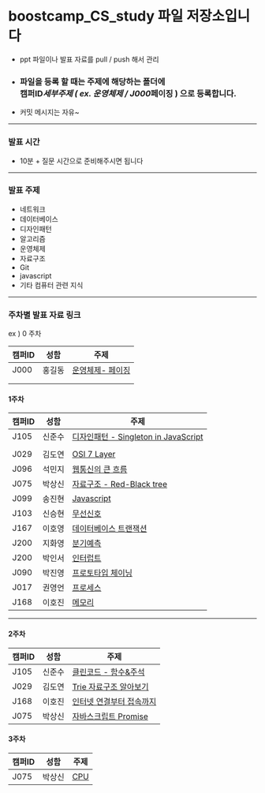 # boostcamp_CS_study 파일 저장소입니다

- ppt 파일이나 발표 자료를 pull / push 해서 관리

- ### 파일을 등록 할 때는 주제에 해당하는 폴더에 <br> 캠퍼ID*세부주제 ( ex. 운영체제 / J000*페이징 ) 으로 등록합니다.

- 커밋 메시지는 자유~

---

### 발표 시간

- 10분 + 질문 시간으로 준비해주시면 됩니다

---

### 발표 주제

- 네트워크
- 데이터베이스
- 디자인패턴
- 알고리즘
- 운영체제
- 자료구조
- Git
- javascript
- 기타 컴퓨터 관련 지식

---

### 주차별 발표 자료 링크

ex ) 0 주차

| 캠퍼ID | 성함   | 주제                                                                                                                                                               |
| ------ | ------ | ------------------------------------------------------------------------------------------------------------------------------------------------------------------ |
| J000   | 홍길동 | [운영체제- 페이징](https://github.com/SSH1997/boostcamp_CS_study_files/blob/master/5.%20%EC%9A%B4%EC%98%81%EC%B2%B4%EC%A0%9C/J000_%ED%8E%98%EC%9D%B4%EC%A7%95.txt) |
|        |        |                                                                                                                                                                    |
|        |        |                                                                                                                                                                    |

#### 1주차

| 캠퍼ID | 성함   | 주제                                                                                                                                                                                                                      |
| ------ | ------ | ------------------------------------------------------------------------------------------------------------------------------------------------------------------------------------------------------------------------- |
| J105   | 신준수 | [디자인패턴 - Singleton in JavaScript](https://github.com/SSH1997/boostcamp_CS_study_files/blob/master/3.%20%EB%94%94%EC%9E%90%EC%9D%B8%ED%8C%A8%ED%84%B4/J105_Singleton%20in%20JavaScript.pdf)                           |
|        |        |                                                                                                                                                                                                                           |
| J029   | 김도연 | [OSI 7 Layer](https://github.com/SSH1997/boostcamp_CS_study_files/blob/master/1.%20%EB%84%A4%ED%8A%B8%EC%9B%8C%ED%81%AC/J029_OSI7layer.pdf)                                                                               |
| J096   | 석민지 | [웹통신의 큰 흐름](https://github.com/SSH1997/boostcamp_CS_study_files/blob/master/1.%20%EB%84%A4%ED%8A%B8%EC%9B%8C%ED%81%AC/J096_%EC%9B%B9%20%ED%86%B5%EC%8B%A0%EC%9D%98%20%ED%81%B0%20%ED%9D%90%EB%A6%84.pptx)          |
| J075   | 박상신 | [자료구조 - Red-Black tree](https://github.com/SSH1997/boostcamp_CS_study_files/blob/master/6.%20자료구조/red-black-tree-J075박상신.pdf)                                                                            |
| J099   | 송진현 | [Javascript](https://github.com/SSH1997/boostcamp_CS_study_files/blob/master/8.%20Javascript/J099_%EC%9D%B4%EB%B2%A4%ED%8A%B8%EB%A3%A8%ED%94%84.pdf)                                                                      |
| J103   | 신승현 | [무선신호](https://github.com/SSH1997/boostcamp_CS_study_files/blob/master/1.%20%EB%84%A4%ED%8A%B8%EC%9B%8C%ED%81%AC/J103_RemoteSignal.pptx)                                                                              |
| J167   | 이호영 | [데이터베이스 트랜잭션](https://github.com/SSH1997/boostcamp_CS_study_files/blob/master/2.%20%EB%8D%B0%EC%9D%B4%ED%84%B0%EB%B2%A0%EC%9D%B4%EC%8A%A4/J167_%ED%8A%B8%EB%9E%9C%EC%9E%AD%EC%85%98.pptx)                       |
| J200   | 지화영 | [분기예측](https://github.com/SSH1997/boostcamp_CS_study_files/blob/master/9.%20%EA%B8%B0%ED%83%80%20%EC%BB%B4%ED%93%A8%ED%84%B0%20%EA%B4%80%EB%A0%A8%20%EC%A7%80%EC%8B%9D/J200_%EB%B6%84%EA%B8%B0%EC%98%88%EC%B8%A1.pdf) |
| J200   | 박인서 | [인터럽트](https://github.com/SSH1997/boostcamp_CS_study_files/blob/master/5.%20%EC%9A%B4%EC%98%81%EC%B2%B4%EC%A0%9C/Interrupt.md)                                                                                        |
| J090   | 박진영 | [프로토타입 체이닝](https://github.com/SSH1997/boostcamp_CS_study_files/blob/master/8.%20Javascript/J090_Prototype_Chaining.pdf)                                                                                          |
| J017   | 권영언 | [프로세스](https://github.com/SSH1997/boostcamp_CS_study_files/blob/master/5.%20%EC%9A%B4%EC%98%81%EC%B2%B4%EC%A0%9C/J017_process.md)                                                                                     |
| J168   | 이호진 | [메모리](https://github.com/SSH1997/boostcamp_CS_study_files/blob/master/5.%20%EC%9A%B4%EC%98%81%EC%B2%B4%EC%A0%9C/J168_%EB%A9%94%EB%AA%A8%EB%A6%AC.pptx)                                                                 |

---

#### 2주차

| 캠퍼ID | 성함   | 주제                                                                                                                                                                                                                                                                          |
| ------ | ------ | ----------------------------------------------------------------------------------------------------------------------------------------------------------------------------------------------------------------------------------------------------------------------------- |
| J105   | 신준수 | [클린코드 - 함수&주석](https://github.com/SSH1997/boostcamp_CS_study_files/blob/master/9.%20%EA%B8%B0%ED%83%80%20%EC%BB%B4%ED%93%A8%ED%84%B0%20%EA%B4%80%EB%A0%A8%20%EC%A7%80%EC%8B%9D/J105_%ED%81%B4%EB%A6%B0%EC%BD%94%EB%93%9C_%ED%95%A8%EC%88%98%26%EC%A3%BC%EC%84%9D.pdf) |
| J029   | 김도연 | [Trie 자료구조 알아보기](https://github.com/SSH1997/boostcamp_CS_study_files/blob/master/6.%20%EC%9E%90%EB%A3%8C%EA%B5%AC%EC%A1%B0/J029_Trie.pdf)                                                                                                                             |
| J168   | 이호진 | [인터넷 연결부터 접속까지](https://github.com/SSH1997/boostcamp_CS_study_files/blob/master/1.%20%EB%84%A4%ED%8A%B8%EC%9B%8C%ED%81%AC/J168_%EC%9D%B8%ED%84%B0%EB%84%B7%EC%97%B0%EA%B2%B0%EB%B6%80%ED%84%B0%EC%A0%91%EC%86%8D%EA%B9%8C%EC%A7%80.pptx)                           |
| J075   | 박상신 | [자바스크립트 Promise](https://github.com/SSH1997/boostcamp_CS_study_files/blob/master/8.%20Javascript/J075%20Javascript-Promise%20AsyncAwait.pdf)                           |

#### 3주차

| 캠퍼ID | 성함   | 주제                                                                                                                                                                                                                                                                          |
| ------ | ------ | ----------------------------------------------------------------------------------------------------------------------------------------------------------------------------------------------------------------------------------------------------------------------------- |
| J075   | 박상신 | [CPU ](https://github.com/SSH1997/boostcamp_CS_study_files/blob/master/8.%20Javascript/J075%20Javascript-Promise%20AsyncAwait.pdf)                           |
